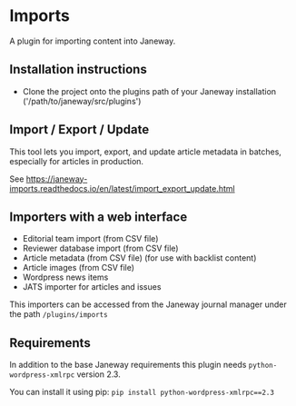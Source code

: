 # Imports
A plugin for importing content into Janeway.

## Installation instructions
 - Clone the project onto the plugins path of your Janeway installation ('/path/to/janeway/src/plugins')


## Import / Export / Update
This tool lets you import, export, and update article metadata in batches, especially for articles in production.

See https://janeway-imports.readthedocs.io/en/latest/import_export_update.html

## Importers with a web interface
 - Editorial team import (from CSV file)
 - Reviewer database import (from CSV file)
 - Article metadata (from CSV file) (for use with backlist content)
 - Article images (from CSV file)
 - Wordpress news items
 - JATS importer for articles and issues

This importers can be accessed from the Janeway journal manager under the path `/plugins/imports`


## Requirements
In addition to the base Janeway requirements this plugin needs `python-wordpress-xmlrpc` version 2.3.

You can install it using pip: `pip install python-wordpress-xmlrpc==2.3`

